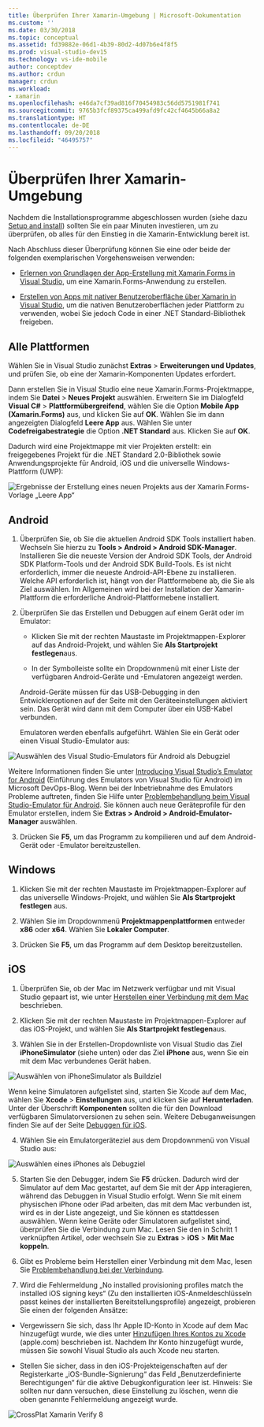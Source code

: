 ```yaml
---
title: Überprüfen Ihrer Xamarin-Umgebung | Microsoft-Dokumentation
ms.custom: ''
ms.date: 03/30/2018
ms.topic: conceptual
ms.assetid: fd39882e-06d1-4b39-80d2-4d07b6e4f8f5
ms.prod: visual-studio-dev15
ms.technology: vs-ide-mobile
author: conceptdev
ms.author: crdun
manager: crdun
ms.workload:
- xamarin
ms.openlocfilehash: e46da7cf39ad816f70454983c56dd5751981f741
ms.sourcegitcommit: 9765b3fcf89375ca499afd9fc42cf4645b66a8a2
ms.translationtype: HT
ms.contentlocale: de-DE
ms.lasthandoff: 09/20/2018
ms.locfileid: "46495757"
---
```

# <a name="verify-your-xamarin-environment"></a>Überprüfen Ihrer Xamarin-Umgebung

Nachdem die Installationsprogramme abgeschlossen wurden (siehe dazu [Setup and install](../cross-platform/setup-and-install.md)) sollten Sie ein paar Minuten investieren, um zu überprüfen, ob alles für den Einstieg in die Xamarin-Entwicklung bereit ist.

 Nach Abschluss dieser Überprüfung können Sie eine oder beide der folgenden exemplarischen Vorgehensweisen verwenden:

-   [Erlernen von Grundlagen der App-Erstellung mit Xamarin.Forms in Visual Studio](../cross-platform/learn-app-building-basics-with-xamarin-forms-in-visual-studio.md), um eine Xamarin.Forms-Anwendung zu erstellen.

-   [Erstellen von Apps mit nativer Benutzeroberfläche über Xamarin in Visual Studio](../cross-platform/build-apps-with-native-ui-using-xamarin-in-visual-studio.md), um die nativen Benutzeroberflächen jeder Plattform zu verwenden, wobei Sie jedoch Code in einer .NET Standard-Bibliothek freigeben.

## <a name="all-platforms"></a>Alle Plattformen

Wählen Sie in Visual Studio zunächst **Extras** > **Erweiterungen und Updates**, und prüfen Sie, ob eine der Xamarin-Komponenten Updates erfordert.

Dann erstellen Sie in Visual Studio eine neue Xamarin.Forms-Projektmappe, indem Sie **Datei** > **Neues Projekt** auswählen. Erweitern Sie im Dialogfeld **Visual C#** > **Plattformübergreifend**, wählen Sie die Option **Mobile App (Xamarin.Forms)** aus, und klicken Sie auf **OK**. Wählen Sie im dann angezeigten Dialogfeld **Leere App** aus. Wählen Sie unter **Codefreigabestrategie** die Option **.NET Standard** aus. Klicken Sie auf **OK**.

Dadurch wird eine Projektmappe mit vier Projekten erstellt: ein freigegebenes Projekt für die .NET Standard 2.0-Bibliothek sowie Anwendungsprojekte für Android, iOS und die universelle Windows-Plattform (UWP):

![Ergebnisse der Erstellung eines neuen Projekts aus der Xamarin.Forms-Vorlage „Leere App“](../cross-platform/media/crossplat-xamarin-verify-1.png "CrossPlat Xamarin Verify 1")

## <a name="android"></a>Android

1. Überprüfen Sie, ob Sie die aktuellen Android SDK Tools installiert haben. Wechseln Sie hierzu zu **Tools > Android > Android SDK-Manager**. Installieren Sie die neueste Version der Android SDK Tools, der Android SDK Platform-Tools und der Android SDK Build-Tools. Es ist nicht erforderlich, immer die neueste Android-API-Ebene zu installieren. Welche API erforderlich ist, hängt von der Plattformebene ab, die Sie als Ziel auswählen. Im Allgemeinen wird bei der Installation der Xamarin-Plattform die erforderliche Android-Plattformebene installiert.

2.  Überprüfen Sie das Erstellen und Debuggen auf einem Gerät oder im Emulator:

    -   Klicken Sie mit der rechten Maustaste im Projektmappen-Explorer auf das Android-Projekt, und wählen Sie **Als Startprojekt festlegen**aus.

    -   In der Symbolleiste sollte ein Dropdownmenü mit einer Liste der verfügbaren Android-Geräte und -Emulatoren angezeigt werden.

    Android-Geräte müssen für das USB-Debugging in den Entwickleroptionen auf der Seite mit den Geräteeinstellungen aktiviert sein. Das Gerät wird dann mit dem Computer über ein USB-Kabel verbunden.

    Emulatoren werden ebenfalls aufgeführt. Wählen Sie ein Gerät oder einen Visual Studio-Emulator aus:

  ![Auswählen des Visual Studio-Emulators für Android als Debugziel](../cross-platform/media/crossplat-xamarin-verify-3.png "CrossPlat Xamarin Verify 3")

  Weitere Informationen finden Sie unter [Introducing Visual Studio’s Emulator for Android](https://blogs.msdn.microsoft.com/devops/2014/11/12/introducing-visual-studios-emulator-for-android/) (Einführung des Emulators von Visual Studio für Android) im Microsoft DevOps-Blog. Wenn bei der Inbetriebnahme des Emulators Probleme auftreten, finden Sie Hilfe unter [Problembehandlung beim Visual Studio-Emulator für Android](../cross-platform/troubleshooting-the-visual-studio-emulator-for-android.md). Sie können auch neue Geräteprofile für den Emulator erstellen, indem Sie **Extras > Android > Android-Emulator-Manager** auswählen.

3. Drücken Sie **F5**, um das Programm zu kompilieren und auf dem Android-Gerät oder -Emulator bereitzustellen.

## <a name="windows"></a>Windows

1.  Klicken Sie mit der rechten Maustaste im Projektmappen-Explorer auf das universelle Windows-Projekt, und wählen Sie **Als Startprojekt festlegen** aus.

2.  Wählen Sie im Dropdownmenü **Projektmappenplattformen** entweder **x86** oder **x64**. Wählen Sie **Lokaler Computer**.

3.  Drücken Sie **F5**, um das Programm auf dem Desktop bereitzustellen.

## <a name="ios"></a>iOS

1.  Überprüfen Sie, ob der Mac im Netzwerk verfügbar und mit Visual Studio gepaart ist, wie unter [Herstellen einer Verbindung mit dem Mac](/xamarin/ios/get-started/installation/windows/connecting-to-mac/) beschrieben.

2.  Klicken Sie mit der rechten Maustaste im Projektmappen-Explorer auf das iOS-Projekt, und wählen Sie **Als Startprojekt festlegen**aus.

3.  Wählen Sie in der Erstellen-Dropdownliste von Visual Studio das Ziel **iPhoneSimulator** (siehe unten) oder das Ziel **iPhone** aus, wenn Sie ein mit dem Mac verbundenes Gerät haben.

 ![Auswählen von iPhoneSimulator als Buildziel](../cross-platform/media/crossplat-xamarin-verify-5.png "CrossPlat Xamarin Verify 5")

 Wenn keine Simulatoren aufgelistet sind, starten Sie Xcode auf dem Mac, wählen Sie **Xcode** > **Einstellungen** aus, und klicken Sie auf **Herunterladen**. Unter der Überschrift **Komponenten** sollten die für den Download verfügbaren Simulatorversionen zu sehen sein. Weitere Debuganweisungen finden Sie auf der Seite [Debuggen für iOS](/xamarin/ios/deploy-test/debugging-in-xamarin-ios).

4.  Wählen Sie ein Emulatorgeräteziel aus dem Dropdownmenü von Visual Studio aus:

 ![Auswählen eines iPhones als Debugziel](../cross-platform/media/crossplat-xamarin-verify-6.png "CrossPlat Xamarin Verify 6")

5. Starten Sie den Debugger, indem Sie **F5** drücken. Dadurch wird der Simulator auf dem Mac gestartet, auf dem Sie mit der App interagieren, während das Debuggen in Visual Studio erfolgt. Wenn Sie mit einem physischen iPhone oder iPad arbeiten, das mit dem Mac verbunden ist, wird es in der Liste angezeigt, und Sie können es stattdessen auswählen. Wenn keine Geräte oder Simulatoren aufgelistet sind, überprüfen Sie die Verbindung zum Mac. Lesen Sie den in Schritt 1 verknüpften Artikel, oder wechseln Sie zu **Extras** > **iOS** > **Mit Mac koppeln**.

6.  Gibt es Probleme beim Herstellen einer Verbindung mit dem Mac, lesen Sie [Problembehandlung bei der Verbindung](/xamarin/ios/get-started/installation/windows/connecting-to-mac/troubleshooting/).

7.  Wird die Fehlermeldung „No installed provisioning profiles match the installed iOS signing keys“ (Zu den installierten iOS-Anmeldeschlüsseln passt keines der installierten Bereitstellungsprofile) angezeigt, probieren Sie einen der folgenden Ansätze:

  - Vergewissern Sie sich, dass Ihr Apple ID-Konto in Xcode auf dem Mac hinzugefügt wurde, wie dies unter [Hinzufügen Ihres Kontos zu Xcode](https://developer.apple.com/library/content/documentation/IDEs/Conceptual/AppStoreDistributionTutorial/AddingYourAccounttoXcode/AddingYourAccounttoXcode.html#//apple_ref/doc/uid/TP40013839-CH40-SW1) (apple.com) beschrieben ist.  Nachdem Ihr Konto hinzugefügt wurde, müssen Sie sowohl Visual Studio als auch Xcode neu starten.

  - Stellen Sie sicher, dass in den iOS-Projekteigenschaften auf der Registerkarte „iOS-Bundle-Signierung“ das Feld „Benutzerdefinierte Berechtigungen“ für die aktive Debugkonfiguration leer ist.  Hinweis: Sie sollten nur dann versuchen, diese Einstellung zu löschen, wenn die oben genannte Fehlermeldung angezeigt wurde.

  ![CrossPlat Xamarin Verify 8](../cross-platform/media/crossplat-xamarin-verify-8.png "CrossPlat Xamarin Verify 8")
